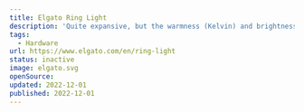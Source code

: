 ```yaml
---
title: Elgato Ring Light
description: 'Quite expansive, but the warmness (Kelvin) and brightness can be adjusted seamlessly (Mobile & Desktop).'
tags:
  - Hardware
url: https://www.elgato.com/en/ring-light
status: inactive
image: elgato.svg
openSource:
updated: 2022-12-01
published: 2022-12-01
---
```

